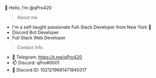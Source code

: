 👋 Hello, I’m @qPro420 

> About me
- I'm a self-taught passionate Full-Stack Developer from New York 🗽
- Discord Bot Developer
- Full Stack Web Developer

> Contact Info
- 📲 Telegram: https://t.me/qPro420
- 📫 Discord: qPro#0001
- 📝 Discord ID: 1021219681471840317
